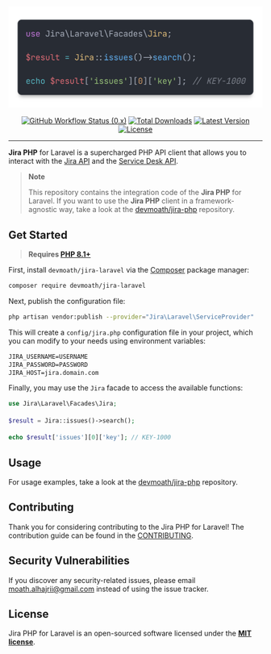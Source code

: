 <p align="center">
    <img src="art/example.png" alt="Jira Laravel">
</p>

<p align="center">
    <a href="https://github.com/devmoath/jira-laravel/actions"><img alt="GitHub Workflow Status (0.x)" src="https://img.shields.io/github/actions/workflow/status/devmoath/jira-laravel/tests.yml?branch=0.x"></a>
    <a href="https://packagist.org/packages/devmoath/jira-laravel"><img alt="Total Downloads" src="https://img.shields.io/packagist/dt/devmoath/jira-laravel"></a>
    <a href="https://packagist.org/packages/devmoath/jira-laravel"><img alt="Latest Version" src="https://img.shields.io/packagist/v/devmoath/jira-laravel"></a>
    <a href="https://packagist.org/packages/devmoath/jira-laravel"><img alt="License" src="https://img.shields.io/github/license/devmoath/jira-laravel"></a>
</p>

---

**Jira PHP** for Laravel is a supercharged PHP API client that allows you to interact with
the [Jira API](https://docs.atlassian.com/software/jira/docs/api/REST/8.0.0) and
the [Service Desk API](https://docs.atlassian.com/jira-servicedesk/REST/5.2.0/).

> **Note**
>
> This repository contains the integration code of the **Jira PHP** for Laravel. If you want to use the **Jira PHP**
> client in a framework-agnostic way, take a look at the [devmoath/jira-php](https://github.com/devmoath/jira-php)
> repository.

## Get Started

> **Requires [PHP 8.1+](https://php.net/releases/)**

First, install `devmoath/jira-laravel` via the [Composer](https://getcomposer.org/) package manager:

```bash
composer require devmoath/jira-laravel
```

Next, publish the configuration file:

```bash
php artisan vendor:publish --provider="Jira\Laravel\ServiceProvider"
```

This will create a `config/jira.php` configuration file in your project, which you can modify to your needs
using environment variables:

```dotenv
JIRA_USERNAME=USERNAME
JIRA_PASSWORD=PASSWORD
JIRA_HOST=jira.domain.com
```

Finally, you may use the `Jira` facade to access the available functions:

```php
use Jira\Laravel\Facades\Jira;

$result = Jira::issues()->search();

echo $result['issues'][0]['key']; // KEY-1000
```

## Usage

For usage examples, take a look at the [devmoath/jira-php](https://github.com/devmoath/jira-php) repository.

## Contributing

Thank you for considering contributing to the Jira PHP for Laravel! The contribution guide can be found in the [CONTRIBUTING](CONTRIBUTING.md).

## Security Vulnerabilities

If you discover any security-related issues, please email moath.alhajrii@gmail.com instead of using the issue tracker.

## License

Jira PHP for Laravel is an open-sourced software licensed under the **[MIT license](https://opensource.org/licenses/MIT)**.
